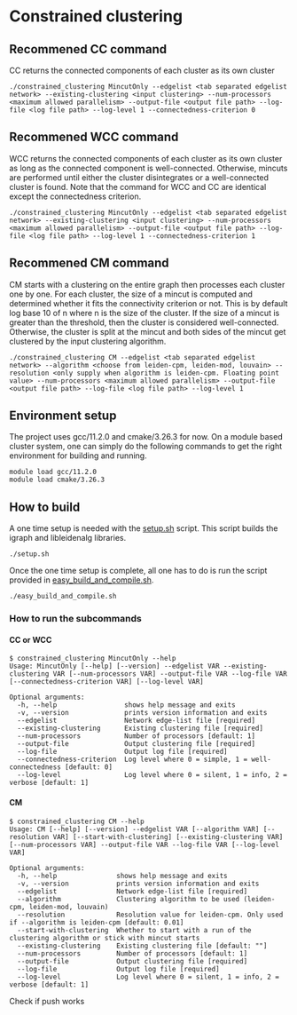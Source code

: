 # Constrained clustering


## Recommened CC command
CC returns the connected components of each cluster as its own cluster
```
./constrained_clustering MincutOnly --edgelist <tab separated edgelist network> --existing-clustering <input clustering> --num-processors <maximum allowed parallelism> --output-file <output file path> --log-file <log file path> --log-level 1 --connectedness-criterion 0
```

## Recommened WCC command
WCC returns the connected components of each cluster as its own cluster as long as the connected component is well-connected. Otherwise, mincuts are performed until either the cluster disintegrates or a well-connected cluster is found. Note that the command for WCC and CC are identical except the connectedness criterion.
```
./constrained_clustering MincutOnly --edgelist <tab separated edgelist network> --existing-clustering <input clustering> --num-processors <maximum allowed parallelism> --output-file <output file path> --log-file <log file path> --log-level 1 --connectedness-criterion 1
```

## Recommened CM command
CM starts with a clustering on the entire graph then processes each cluster one by one. For each cluster, the size of a mincut is computed and determined whether it fits the connectivity criterion or not. This is by default log base 10 of n where n is the size of the cluster. If the size of a mincut is greater than the threshold, then the cluster is considered well-connected. Otherwise, the cluster is split at the mincut and both sides of the mincut get clustered by the input clustering algorithm.
```
./constrained_clustering CM --edgelist <tab separated edgelist network> --algorithm <choose from leiden-cpm, leiden-mod, louvain> --resolution <only supply when algorithm is leiden-cpm. Floating point value> --num-processors <maximum allowed parallelism> --output-file <output file path> --log-file <log file path> --log-level 1
```



## Environment setup
The project uses gcc/11.2.0 and cmake/3.26.3 for now. On a module based cluster system, one can simply do the following commands to get the right environment for building and running.
```
module load gcc/11.2.0
module load cmake/3.26.3
```

## How to build
A one time setup is needed with the [setup.sh](setup.sh) script. This script builds the igraph and libleidenalg libraries.
```
./setup.sh
```

Once the one time setup is complete, all one has to do is run the script provided in [easy_build_and_compile.sh](easy_build_and_compile.sh).
```
./easy_build_and_compile.sh
```

### How to run the subcommands
#### CC or WCC
```
$ constrained_clustering MincutOnly --help
Usage: MincutOnly [--help] [--version] --edgelist VAR --existing-clustering VAR [--num-processors VAR] --output-file VAR --log-file VAR [--connectedness-criterion VAR] [--log-level VAR]

Optional arguments:
  -h, --help                 shows help message and exits
  -v, --version              prints version information and exits
  --edgelist                 Network edge-list file [required]
  --existing-clustering      Existing clustering file [required]
  --num-processors           Number of processors [default: 1]
  --output-file              Output clustering file [required]
  --log-file                 Output log file [required]
  --connectedness-criterion  Log level where 0 = simple, 1 = well-connectedness [default: 0]
  --log-level                Log level where 0 = silent, 1 = info, 2 = verbose [default: 1]
```

#### CM
```
$ constrained_clustering CM --help
Usage: CM [--help] [--version] --edgelist VAR [--algorithm VAR] [--resolution VAR] [--start-with-clustering] [--existing-clustering VAR] [--num-processors VAR] --output-file VAR --log-file VAR [--log-level VAR]

Optional arguments:
  -h, --help               shows help message and exits
  -v, --version            prints version information and exits
  --edgelist               Network edge-list file [required]
  --algorithm              Clustering algorithm to be used (leiden-cpm, leiden-mod, louvain)
  --resolution             Resolution value for leiden-cpm. Only used if --algorithm is leiden-cpm [default: 0.01]
  --start-with-clustering  Whether to start with a run of the clustering algorithm or stick with mincut starts
  --existing-clustering    Existing clustering file [default: ""]
  --num-processors         Number of processors [default: 1]
  --output-file            Output clustering file [required]
  --log-file               Output log file [required]
  --log-level              Log level where 0 = silent, 1 = info, 2 = verbose [default: 1]
```
Check if push works